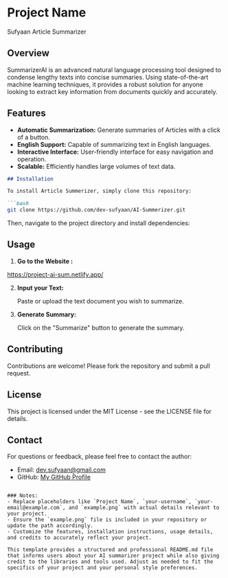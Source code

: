 
# Project Name

Sufyaan Article Summarizer

## Overview

SummarizerAI is an advanced natural language processing tool designed to condense lengthy texts into concise summaries. Using state-of-the-art machine learning techniques, it provides a robust solution for anyone looking to extract key information from documents quickly and accurately.

## Features

- **Automatic Summarization:** Generate summaries of Articles with a click of a button.
- **English Support:** Capable of summarizing text in English languages.
- **Interactive Interface:** User-friendly interface for easy navigation and operation.
- **Scalable:** Efficiently handles large volumes of text data.

```markdown
## Installation

To install Article Summerizer, simply clone this repository:

```bash
git clone https://github.com/dev-sufyaan/AI-Summerizer.git
```

Then, navigate to the project directory and install dependencies:

## Usage

1. **Go to the Website :**

https://project-ai-sum.netlify.app/

2. **Input your Text:**

   Paste or upload the text document you wish to summarize.

3. **Generate Summary:**

   Click on the "Summarize" button to generate the summary.

## Contributing

Contributions are welcome! Please fork the repository and submit a pull request.

## License

This project is licensed under the MIT License - see the LICENSE file for details.

## Contact

For questions or feedback, please feel free to contact the author:

- Email: dev.sufyaan@gmail.com
- GitHub: [My GitHub Profile](https://github.com/dev-sufyaan)
```

### Notes:
- Replace placeholders like `Project Name`, `your-username`, `your-email@example.com`, and `example.png` with actual details relevant to your project.
- Ensure the `example.png` file is included in your repository or update the path accordingly.
- Customize the features, installation instructions, usage details, and credits to accurately reflect your project.

This template provides a structured and professional README.md file that informs users about your AI summarizer project while also giving credit to the libraries and tools used. Adjust as needed to fit the specifics of your project and your personal style preferences.
